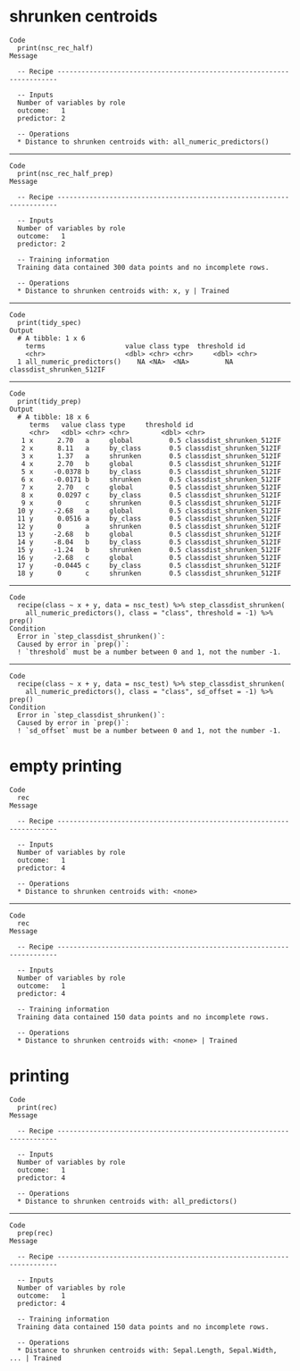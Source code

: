 # shrunken centroids

    Code
      print(nsc_rec_half)
    Message
      
      -- Recipe ----------------------------------------------------------------------
      
      -- Inputs 
      Number of variables by role
      outcome:   1
      predictor: 2
      
      -- Operations 
      * Distance to shrunken centroids with: all_numeric_predictors()

---

    Code
      print(nsc_rec_half_prep)
    Message
      
      -- Recipe ----------------------------------------------------------------------
      
      -- Inputs 
      Number of variables by role
      outcome:   1
      predictor: 2
      
      -- Training information 
      Training data contained 300 data points and no incomplete rows.
      
      -- Operations 
      * Distance to shrunken centroids with: x, y | Trained

---

    Code
      print(tidy_spec)
    Output
      # A tibble: 1 x 6
        terms                    value class type  threshold id                      
        <chr>                    <dbl> <chr> <chr>     <dbl> <chr>                   
      1 all_numeric_predictors()    NA <NA>  <NA>         NA classdist_shrunken_512IF

---

    Code
      print(tidy_prep)
    Output
      # A tibble: 18 x 6
         terms   value class type     threshold id                      
         <chr>   <dbl> <chr> <chr>        <dbl> <chr>                   
       1 x      2.70   a     global         0.5 classdist_shrunken_512IF
       2 x      8.11   a     by_class       0.5 classdist_shrunken_512IF
       3 x      1.37   a     shrunken       0.5 classdist_shrunken_512IF
       4 x      2.70   b     global         0.5 classdist_shrunken_512IF
       5 x     -0.0378 b     by_class       0.5 classdist_shrunken_512IF
       6 x     -0.0171 b     shrunken       0.5 classdist_shrunken_512IF
       7 x      2.70   c     global         0.5 classdist_shrunken_512IF
       8 x      0.0297 c     by_class       0.5 classdist_shrunken_512IF
       9 x      0      c     shrunken       0.5 classdist_shrunken_512IF
      10 y     -2.68   a     global         0.5 classdist_shrunken_512IF
      11 y      0.0516 a     by_class       0.5 classdist_shrunken_512IF
      12 y      0      a     shrunken       0.5 classdist_shrunken_512IF
      13 y     -2.68   b     global         0.5 classdist_shrunken_512IF
      14 y     -8.04   b     by_class       0.5 classdist_shrunken_512IF
      15 y     -1.24   b     shrunken       0.5 classdist_shrunken_512IF
      16 y     -2.68   c     global         0.5 classdist_shrunken_512IF
      17 y     -0.0445 c     by_class       0.5 classdist_shrunken_512IF
      18 y      0      c     shrunken       0.5 classdist_shrunken_512IF

---

    Code
      recipe(class ~ x + y, data = nsc_test) %>% step_classdist_shrunken(
        all_numeric_predictors(), class = "class", threshold = -1) %>% prep()
    Condition
      Error in `step_classdist_shrunken()`:
      Caused by error in `prep()`:
      ! `threshold` must be a number between 0 and 1, not the number -1.

---

    Code
      recipe(class ~ x + y, data = nsc_test) %>% step_classdist_shrunken(
        all_numeric_predictors(), class = "class", sd_offset = -1) %>% prep()
    Condition
      Error in `step_classdist_shrunken()`:
      Caused by error in `prep()`:
      ! `sd_offset` must be a number between 0 and 1, not the number -1.

# empty printing

    Code
      rec
    Message
      
      -- Recipe ----------------------------------------------------------------------
      
      -- Inputs 
      Number of variables by role
      outcome:   1
      predictor: 4
      
      -- Operations 
      * Distance to shrunken centroids with: <none>

---

    Code
      rec
    Message
      
      -- Recipe ----------------------------------------------------------------------
      
      -- Inputs 
      Number of variables by role
      outcome:   1
      predictor: 4
      
      -- Training information 
      Training data contained 150 data points and no incomplete rows.
      
      -- Operations 
      * Distance to shrunken centroids with: <none> | Trained

# printing

    Code
      print(rec)
    Message
      
      -- Recipe ----------------------------------------------------------------------
      
      -- Inputs 
      Number of variables by role
      outcome:   1
      predictor: 4
      
      -- Operations 
      * Distance to shrunken centroids with: all_predictors()

---

    Code
      prep(rec)
    Message
      
      -- Recipe ----------------------------------------------------------------------
      
      -- Inputs 
      Number of variables by role
      outcome:   1
      predictor: 4
      
      -- Training information 
      Training data contained 150 data points and no incomplete rows.
      
      -- Operations 
      * Distance to shrunken centroids with: Sepal.Length, Sepal.Width, ... | Trained

